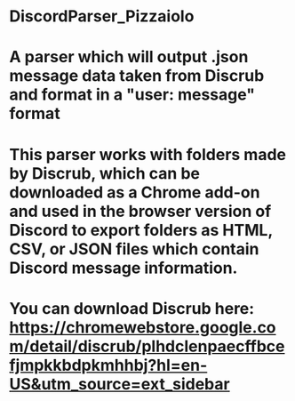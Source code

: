 # DiscordParser_Pizzaiolo
# A parser which will output .json message data taken from Discrub and format in a "user: message" format 
# This parser works with folders made by Discrub, which can be downloaded as a Chrome add-on and used in the browser version of Discord to export folders as HTML, CSV, or JSON files which contain Discord message information.  
# You can download Discrub here: https://chromewebstore.google.com/detail/discrub/plhdclenpaecffbcefjmpkkbdpkmhhbj?hl=en-US&utm_source=ext_sidebar
